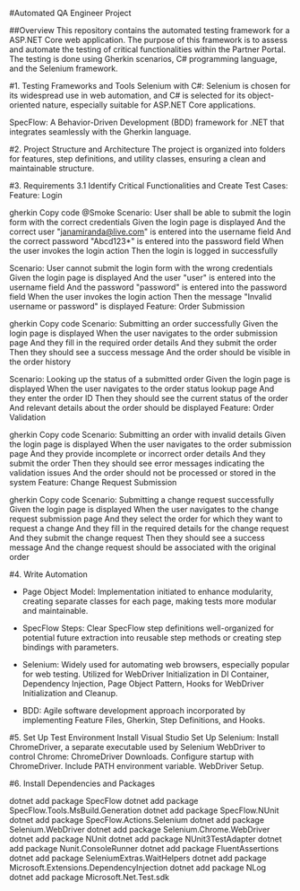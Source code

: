#Automated QA Engineer Project

##Overview
This repository contains the automated testing framework for a ASP.NET Core web application. The purpose of this framework is to assess and automate the testing of critical functionalities within the Partner Portal. The testing is done using Gherkin scenarios, C# programming language, and the Selenium framework.

#1. Testing Frameworks and Tools
Selenium with C#: Selenium is chosen for its widespread use in web automation, and C# is selected for its object-oriented nature, especially suitable for ASP.NET Core applications.

SpecFlow: A Behavior-Driven Development (BDD) framework for .NET that integrates seamlessly with the Gherkin language.

#2. Project Structure and Architecture
The project is organized into folders for features, step definitions, and utility classes, ensuring a clean and maintainable structure.

#3. Requirements
3.1 Identify Critical Functionalities and Create Test Cases:
Feature: Login

gherkin
Copy code
@Smoke
Scenario: User shall be able to submit the login form with the correct credentials
  Given the login page is displayed
  And the correct user "janamiranda@live.com" is entered into the username field
  And the correct password "Abcd123*" is entered into the password field
  When the user invokes the login action
  Then the login is logged in successfully

Scenario: User cannot submit the login form with the wrong credentials
  Given the login page is displayed
  And the user "user" is entered into the username field
  And the password "password" is entered into the password field
  When the user invokes the login action
  Then the message "Invalid username or password" is displayed
Feature: Order Submission

gherkin
Copy code
Scenario: Submitting an order successfully
  Given the login page is displayed
  When the user navigates to the order submission page
  And they fill in the required order details
  And they submit the order
  Then they should see a success message
  And the order should be visible in the order history

Scenario: Looking up the status of a submitted order
  Given the login page is displayed
  When the user navigates to the order status lookup page
  And they enter the order ID
  Then they should see the current status of the order
  And relevant details about the order should be displayed
Feature: Order Validation

gherkin
Copy code
Scenario: Submitting an order with invalid details
  Given the login page is displayed
  When the user navigates to the order submission page
  And they provide incomplete or incorrect order details
  And they submit the order
  Then they should see error messages indicating the validation issues
  And the order should not be processed or stored in the system
Feature: Change Request Submission

gherkin
Copy code
Scenario: Submitting a change request successfully
  Given the login page is displayed
  When the user navigates to the change request submission page
  And they select the order for which they want to request a change
  And they fill in the required details for the change request
  And they submit the change request
  Then they should see a success message
  And the change request should be associated with the original order

#4. Write Automation

* Page Object Model: Implementation initiated to enhance modularity, creating separate classes for each page, making tests more modular and maintainable.

* SpecFlow Steps: Clear SpecFlow step definitions well-organized for potential future extraction into reusable step methods or creating step bindings with parameters.

* Selenium: Widely used for automating web browsers, especially popular for web testing. Utilized for WebDriver Initialization in DI Container, Dependency Injection, Page Object Pattern, Hooks for WebDriver Initialization and Cleanup.

* BDD: Agile software development approach incorporated by implementing Feature Files, Gherkin, Step Definitions, and Hooks.

#5. Set Up Test Environment
Install Visual Studio
Set Up Selenium:
Install ChromeDriver, a separate executable used by Selenium WebDriver to control Chrome: ChromeDriver Downloads.
Configure startup with ChromeDriver.
Include PATH environment variable.
WebDriver Setup.

#6. Install Dependencies and Packages

dotnet add package SpecFlow
dotnet add package SpecFlow.Tools.MsBuild.Generation
dotnet add package SpecFlow.NUnit
dotnet add package SpecFlow.Actions.Selenium
dotnet add package Selenium.WebDriver
dotnet add package Selenium.Chrome.WebDriver
dotnet add package NUnit
dotnet add package NUnit3TestAdapter
dotnet add package Nunit.ConsoleRunner
dotnet add package FluentAssertions
dotnet add package SeleniumExtras.WaitHelpers
dotnet add package Microsoft.Extensions.DependencyInjection
dotnet add package NLog
dotnet add package Microsoft.Net.Test.sdk
